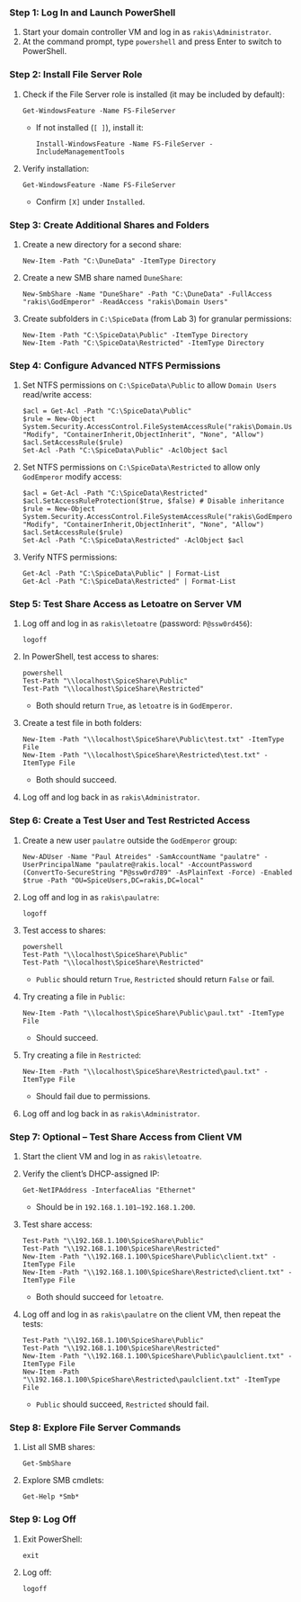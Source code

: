 ### Step 1: Log In and Launch PowerShell

1. Start your domain controller VM and log in as `rakis\Administrator`.
2. At the command prompt, type `powershell` and press Enter to switch to PowerShell.

### Step 2: Install File Server Role

1. Check if the File Server role is installed (it may be included by default):

   ```
   Get-WindowsFeature -Name FS-FileServer
   ```
   - If not installed (`[ ]`), install it:
     ```
     Install-WindowsFeature -Name FS-FileServer -IncludeManagementTools
     ```
2. Verify installation:

   ```
   Get-WindowsFeature -Name FS-FileServer
   ```
   - Confirm `[X]` under `Installed`.

### Step 3: Create Additional Shares and Folders

1. Create a new directory for a second share:

   ```
   New-Item -Path "C:\DuneData" -ItemType Directory
   ```
2. Create a new SMB share named `DuneShare`:

   ```
   New-SmbShare -Name "DuneShare" -Path "C:\DuneData" -FullAccess "rakis\GodEmperor" -ReadAccess "rakis\Domain Users"
   ```
3. Create subfolders in `C:\SpiceData` (from Lab 3) for granular permissions:

   ```
   New-Item -Path "C:\SpiceData\Public" -ItemType Directory
   New-Item -Path "C:\SpiceData\Restricted" -ItemType Directory
   ```

### Step 4: Configure Advanced NTFS Permissions

1. Set NTFS permissions on `C:\SpiceData\Public` to allow `Domain Users` read/write access:

   ```
   $acl = Get-Acl -Path "C:\SpiceData\Public"
   $rule = New-Object System.Security.AccessControl.FileSystemAccessRule("rakis\Domain.Users", "Modify", "ContainerInherit,ObjectInherit", "None", "Allow")
   $acl.SetAccessRule($rule)
   Set-Acl -Path "C:\SpiceData\Public" -AclObject $acl
   ```
2. Set NTFS permissions on `C:\SpiceData\Restricted` to allow only `GodEmperor` modify access:

   ```
   $acl = Get-Acl -Path "C:\SpiceData\Restricted"
   $acl.SetAccessRuleProtection($true, $false) # Disable inheritance
   $rule = New-Object System.Security.AccessControl.FileSystemAccessRule("rakis\GodEmperor", "Modify", "ContainerInherit,ObjectInherit", "None", "Allow")
   $acl.SetAccessRule($rule)
   Set-Acl -Path "C:\SpiceData\Restricted" -AclObject $acl
   ```
3. Verify NTFS permissions:

   ```
   Get-Acl -Path "C:\SpiceData\Public" | Format-List
   Get-Acl -Path "C:\SpiceData\Restricted" | Format-List
   ```

### Step 5: Test Share Access as Letoatre on Server VM

1. Log off and log in as `rakis\letoatre` (password: `P@ssw0rd456`):

   ```
   logoff
   ```
2. In PowerShell, test access to shares:

   ```
   powershell
   Test-Path "\\localhost\SpiceShare\Public"
   Test-Path "\\localhost\SpiceShare\Restricted"
   ```
   - Both should return `True`, as `letoatre` is in `GodEmperor`.
3. Create a test file in both folders:

   ```
   New-Item -Path "\\localhost\SpiceShare\Public\test.txt" -ItemType File
   New-Item -Path "\\localhost\SpiceShare\Restricted\test.txt" -ItemType File
   ```
   - Both should succeed.
4. Log off and log back in as `rakis\Administrator`.

### Step 6: Create a Test User and Test Restricted Access

1. Create a new user `paulatre` outside the `GodEmperor` group:

   ```
   New-ADUser -Name "Paul Atreides" -SamAccountName "paulatre" -UserPrincipalName "paulatre@rakis.local" -AccountPassword (ConvertTo-SecureString "P@ssw0rd789" -AsPlainText -Force) -Enabled $true -Path "OU=SpiceUsers,DC=rakis,DC=local"
   ```
2. Log off and log in as `rakis\paulatre`:

   ```
   logoff
   ```
3. Test access to shares:

   ```
   powershell
   Test-Path "\\localhost\SpiceShare\Public"
   Test-Path "\\localhost\SpiceShare\Restricted"
   ```
   - `Public` should return `True`, `Restricted` should return `False` or fail.
4. Try creating a file in `Public`:

   ```
   New-Item -Path "\\localhost\SpiceShare\Public\paul.txt" -ItemType File
   ```
   - Should succeed.
5. Try creating a file in `Restricted`:

   ```
   New-Item -Path "\\localhost\SpiceShare\Restricted\paul.txt" -ItemType File
   ```
   - Should fail due to permissions.
6. Log off and log back in as `rakis\Administrator`.

### Step 7: Optional – Test Share Access from Client VM

1. Start the client VM and log in as `rakis\letoatre`.
2. Verify the client’s DHCP-assigned IP:

   ```
   Get-NetIPAddress -InterfaceAlias "Ethernet"
   ```
   - Should be in `192.168.1.101–192.168.1.200`.
3. Test share access:

   ```
   Test-Path "\\192.168.1.100\SpiceShare\Public"
   Test-Path "\\192.168.1.100\SpiceShare\Restricted"
   New-Item -Path "\\192.168.1.100\SpiceShare\Public\client.txt" -ItemType File
   New-Item -Path "\\192.168.1.100\SpiceShare\Restricted\client.txt" -ItemType File
   ```
   - Both should succeed for `letoatre`.
4. Log off and log in as `rakis\paulatre` on the client VM, then repeat the tests:

   ```
   Test-Path "\\192.168.1.100\SpiceShare\Public"
   Test-Path "\\192.168.1.100\SpiceShare\Restricted"
   New-Item -Path "\\192.168.1.100\SpiceShare\Public\paulclient.txt" -ItemType File
   New-Item -Path "\\192.168.1.100\SpiceShare\Restricted\paulclient.txt" -ItemType File
   ```
   - `Public` should succeed, `Restricted` should fail.

### Step 8: Explore File Server Commands

1. List all SMB shares:

   ```
   Get-SmbShare
   ```
2. Explore SMB cmdlets:

   ```
   Get-Help *Smb*
   ```

### Step 9: Log Off

1. Exit PowerShell:

   ```
   exit
   ```
2. Log off:

   ```
   logoff
   ```
